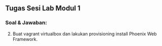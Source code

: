 ## **Tugas Sesi Lab Modul 1**
### Soal & Jawaban:
2. Buat vagrant virtualbox dan lakukan provisioning install Phoenix Web Framework.